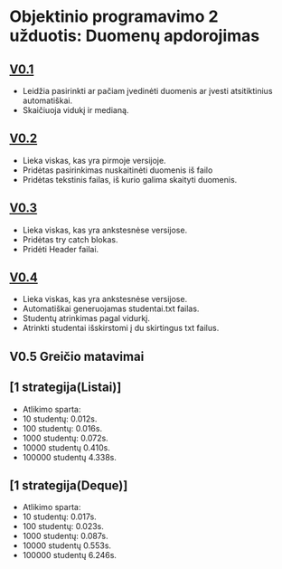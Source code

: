 # Objektinio programavimo 2 užduotis: Duomenų apdorojimas


## [V0.1](https://github.com/arnisimor/obj/releases/tag/V0.1)
- Leidžia pasirinkti ar pačiam įvedinėti duomenis ar įvesti atsitiktinius automatiškai.
- Skaičiuoja vidukį ir medianą.

## [V0.2](https://github.com/arnisimor/obj/releases/tag/V0.2)
- Lieka viskas, kas yra pirmoje versijoje.
- Pridėtas pasirinkimas nuskaitinėti duomenis iš failo
- Pridėtas tekstinis failas, iš kurio galima skaityti duomenis.

## [V0.3](https://github.com/arnisimor/obj/releases/tag/V0.3)
- Lieka viskas, kas yra ankstesnėse versijose.
- Pridėtas try catch blokas.
- Pridėti Header failai.

## [V0.4](https://github.com/arnisimor/obj/releases/tag/V0.4)
- Lieka viskas, kas yra ankstesnėse versijose.
- Automatiškai generuojamas studentai.txt failas.
- Studentų atrinkimas pagal vidurkį.
- Atrinkti studentai išskirstomi į du skirtingus txt failus.

## V0.5 Greičio matavimai
## [1 strategija(Listai)]
- Atlikimo sparta:
- 10 studentų: 0.012s.
- 100 studentų: 0.016s.
- 1000 studentų: 0.072s.
- 10000 studentų 0.410s.
- 100000 studentų 4.338s.

## [1 strategija(Deque)]
- Atlikimo sparta:
- 10 studentų: 0.017s.
- 100 studentų: 0.023s.
- 1000 studentų: 0.087s.
- 10000 studentų 0.553s.
- 100000 studentų 6.246s.
